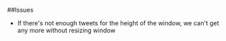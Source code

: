 ##Issues
- If there's not enough tweets for the height of the window, we can't get any more without resizing window
